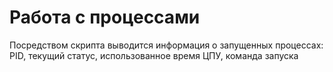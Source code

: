 # Работа с процессами
Посредством скрипта выводится информация о запущенных процессах: PID, текущий статус, использованное время ЦПУ, команда запуска
